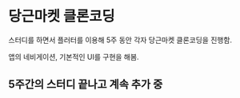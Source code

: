 # 당근마켓 클론코딩

스터디를 하면서 플러터를 이용해 5주 동안 각자 당근마켓 클론코딩을 진행함.

앱의 네비게이션, 기본적인 UI를 구현을 해봄.

## 5주간의 스터디 끝나고 계속 추가 중
